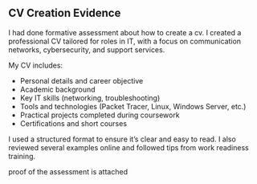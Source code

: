 ## CV Creation Evidence
I had done formative assessment about how to create a cv.
I created a professional CV tailored for roles in IT, with a focus on communication networks, cybersecurity, and support services.

My CV includes:
- Personal details and career objective
- Academic background
- Key IT skills (networking, troubleshooting)
- Tools and technologies (Packet Tracer, Linux, Windows Server, etc.)
- Practical projects completed during coursework
- Certifications and short courses

I used a structured format to ensure it’s clear and easy to read. I also reviewed several examples online and followed tips from work readiness training.

proof of the assessment is attached

